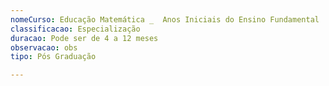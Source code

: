 ```yaml
---
nomeCurso: Educação Matemática _  Anos Iniciais do Ensino Fundamental
classificacao: Especialização
duracao: Pode ser de 4 a 12 meses
observacao: obs
tipo: Pós Graduação

---
```


